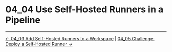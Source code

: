 # 04_04 Use Self-Hosted Runners in a Pipeline

<!-- FooterStart -->
---
[← 04_03 Add Self-Hosted Runners to a Workspace](../04_04_add_self_hosted_runners_to_a_workspace/README.md) | [04_05 Challenge: Deploy a Self-Hosted Runner →](../04_06_challenge_deploy_a_self_hosted_runner/README.md)
<!-- FooterEnd -->
